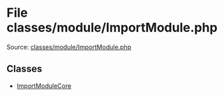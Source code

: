 File classes/module/ImportModule.php
=========

Source: [classes/module/ImportModule.php](https://github.com/PrestaShop/PrestaShop/blob/1.6.0.11/classes/module/ImportModule.php)


Classes
-------

* [ImportModuleCore](class.ImportModuleCore.md)

